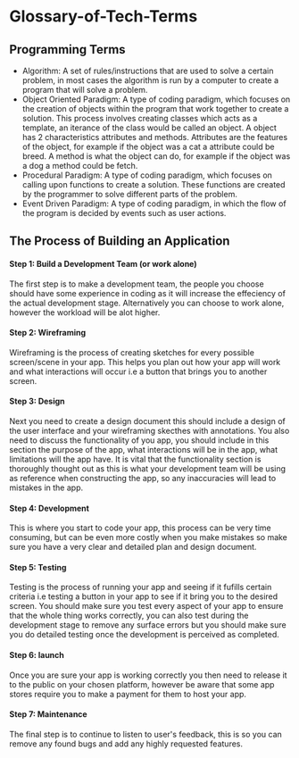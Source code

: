 # Glossary-of-Tech-Terms
## Programming Terms ##
* Algorithm: A set of rules/instructions that are used to solve a certain problem, in most cases the algorithm is run by a computer to create a program that will solve a problem.
* Object Oriented Paradigm: A type of coding paradigm, which focuses on the creation of objects within the program that work together to create a solution. This process involves creating classes which acts as a template, an iterance of the class would be called an object. A object has 2 characteristics attributes and methods. Attributes are the features of the object, for example if the object was a cat a attribute could be breed. A method is what the object can do, for example if the object was a dog a method could be fetch.
* Procedural Paradigm: A type of coding paradigm, which focuses on calling upon functions to create a solution. These functions are created by the programmer to solve different parts of the problem.
* Event Driven Paradigm: A type of coding paradigm, in which the flow of the program is decided by events such as user actions.
## The Process of Building an Application
#### Step 1: Build a Development Team (or work alone)
The first step is to make a development team, the people you choose should have some experience in coding as it will increase the effeciency of the actual development stage. Alternatively you can choose to work alone, however the workload will be alot higher.
#### Step 2: Wireframing
Wireframing is the process of creating sketches for every possible screen/scene in your app. This helps you plan out how your app will work and what interactions will occur i.e a button that brings you to another screen.
#### Step 3: Design
Next you need to create a design document this should include a design of the user interface and your wireframing skecthes with annotations. You also need to discuss the functionality of you app, you should include in this section the purpose of the app, what interactions will be in the app, what limitations will the app have. It is vital that the functionality section is thoroughly thought out as this is what your development team will be using as reference when constructing the app, so any inaccuracies will lead to mistakes in the app.
#### Step 4: Development
This is where you start to code your app, this process can be very time consuming, but can be even more costly when you make mistakes so make sure you have a very clear and detailed plan and design document.
#### Step 5: Testing
Testing is the process of running your app and seeing if it fufills certain criteria i.e testing a button in your app to see if it bring you to the desired screen. You should make sure you test every aspect of your app to ensure that the whole thing works correctly, you can also test during the development stage to remove any surface errors but you should make sure you do detailed testing once the development is perceived as completed.
#### Step 6: launch
Once you are sure your app is working correctly you then need to release it to the public on your chosen platform, however be aware that some app stores require you to make a payment for them to host your app.
#### Step 7: Maintenance
The final step is to continue to listen to user's feedback, this is so you can remove any found bugs and add any highly requested features.

